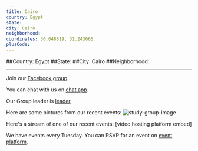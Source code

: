 ```yaml
---
title: Cairo
country: Egypt
state: 
city: Cairo
neighborhood: 
coordinates: 30.048819, 31.243666
plusCode:
---
```


##Country: Egypt
##State: 
##City: Cairo
##Neighborhood: 
*****
Join our [Facebook group](https://www.facebook.com/groups/free.code.camp.cairo).

You can chat with us on [chat app]().

Our Group leader is [leader]()

Here are some pictures from our recent events:
![study-group-image](https://scontent-dft4-2.xx.fbcdn.net/v/t1.0-9/16195600_1367705679968962_4202678930147170900_n.jpg?oh=5482d20197a70b0d4fa90927b3bb685e&oe=599675D7)

Here's a stream of one of our recent events:
[video hosting platform embed]

We have events every Tuesday. You can RSVP for an event on [event platform]().
